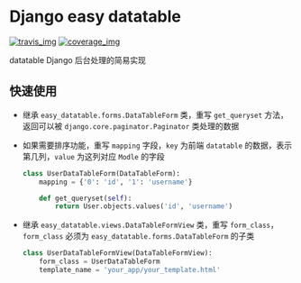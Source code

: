 # Django easy datatable
[![travis_img]][travis_url]
[![coverage_img]][coverage_url]

datatable Django 后台处理的简易实现

## 快速使用
* 继承 `easy_datatable.forms.DataTableForm` 类，重写 `get_queryset` 方法，返回可以被 `django.core.paginator.Paginator` 类处理的数据
* 如果需要排序功能，重写 `mapping` 字段，`key` 为前端 `datatable` 的数据，表示第几列，`value` 为这列对应 `Modle` 的字段

    ```python
    class UserDataTableForm(DataTableForm):
        mapping = {'0': 'id', '1': 'username'}

        def get_queryset(self):
            return User.objects.values('id', 'username')
    ```
* 继承 `easy_datatable.views.DataTableFormView` 类，重写 `form_class`，`form_class` 必须为 `easy_datatable.forms.DataTableForm` 的子类

    ```python
    class UserDataTableFormView(DataTableFormView):
        form_class = UserDataTableForm
        template_name = 'your_app/your_template.html'
    ```

[travis_url]:https://travis-ci.org/2375452377/django-easy-datatable/
[travis_img]:https://img.shields.io/travis/2375452377/django-easy-datatable/master.svg
[coverage_img]:https://coveralls.io/repos/github/2375452377/django-easy-datatable/badge.svg?branch=master
[coverage_url]:https://coveralls.io/github/2375452377/django-easy-datatable?branch=master
